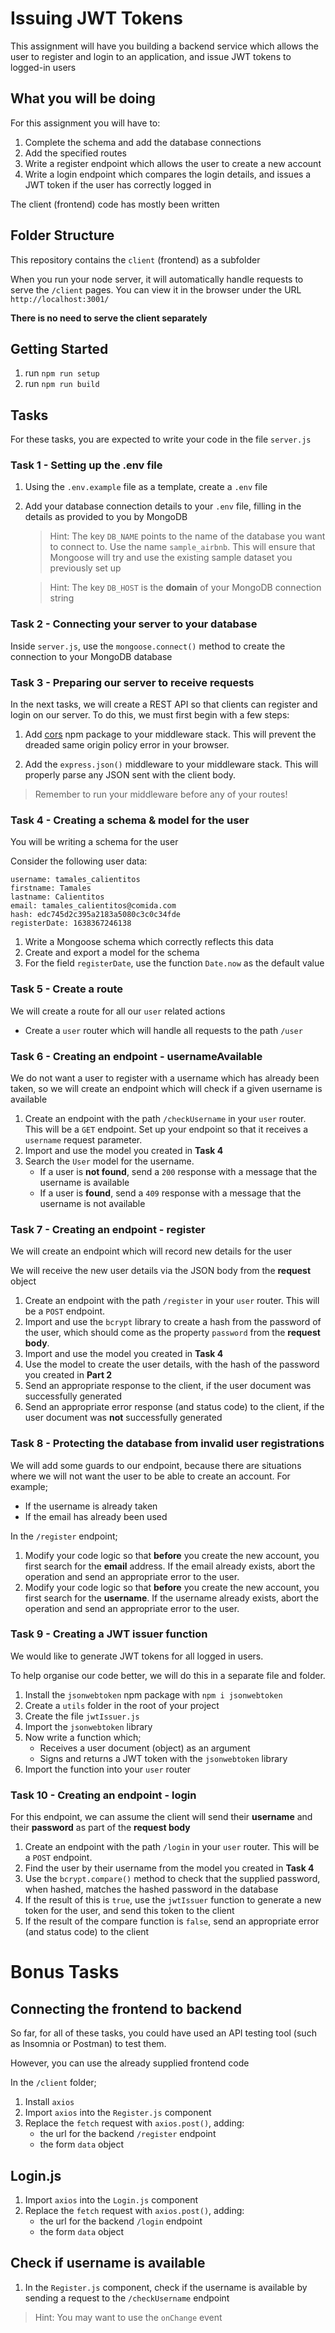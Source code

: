 # Issuing JWT Tokens

This assignment will have you building a backend service which allows the user to register and login to an application, and issue JWT tokens to logged-in users

## What you will be doing

For this assignment you will have to:

1. Complete the schema and add the database connections
2. Add the specified routes
3. Write a register endpoint which allows the user to create a new account
4. Write a login endpoint which compares the login details, and issues a JWT token if the user has correctly logged in

The client (frontend) code has mostly been written

## Folder Structure

This repository contains the `client` (frontend) as a subfolder

When you run your node server, it will automatically handle requests to serve the `/client` pages. You can view it in the browser under the URL `http://localhost:3001/`

**There is no need to serve the client separately**

## Getting Started

1. run `npm run setup`
2. run `npm run build`

## Tasks

For these tasks, you are expected to write your code in the file `server.js`

### Task 1 - Setting up the .env file

1. Using the `.env.example` file as a template, create a `.env` file

2. Add your database connection details to your `.env` file, filling in the details as provided to you by MongoDB
   > Hint: The key `DB_NAME` points to the name of the database you want to connect to. Use the name `sample_airbnb`. This will ensure that Mongoose will try and use the existing sample dataset you previously set up

   > Hint: The key `DB_HOST` is the **domain** of your MongoDB connection string

### Task 2 - Connecting your server to your database

Inside `server.js`, use the `mongoose.connect()` method to create the connection to your MongoDB database 

### Task 3 - Preparing our server to receive requests

In the next tasks, we will create a REST API so that clients can register and login on our server. To do this, we must first begin with a few steps:

1. Add [cors](https://www.npmjs.com/package/cors) npm package to your middleware stack. This will prevent the dreaded same origin policy error in your browser.

2. Add the `express.json()` middleware to your middleware stack. This will properly parse any JSON sent with the client body.

> Remember to run your middleware before any of your routes!

### Task 4 - Creating a schema & model for the user

You will be writing a schema for the user

Consider the following user data:

```text
username: tamales_calientitos
firstname: Tamales
lastname: Calientitos
email: tamales_calientitos@comida.com
hash: edc745d2c395a2183a5080c3c0c34fde
registerDate: 1638367246138
```

1. Write a Mongoose schema which correctly reflects this data
2. Create and export a model for the schema
3. For the field `registerDate`, use the function `Date.now` as the default value

### Task 5 - Create a route

We will create a route for all our `user` related actions

- Create a `user` router which will handle all requests to the path `/user`

### Task 6 - Creating an endpoint - usernameAvailable

We do not want a user to register with a username which has already been taken, so we will create an endpoint which will check if a given username is available

1. Create an endpoint with the path `/checkUsername` in your `user` router. This will be a `GET` endpoint. Set up your endpoint so that it receives a `username` request parameter.
2. Import and use the model you created in **Task 4**
3. Search the `User` model for the username.
   - If a user is **not found**, send a `200` response with a message that the username is available
   - If a user is **found**, send a `409` response with a message that the username is not available

### Task 7 - Creating an endpoint - register

We will create an endpoint which will record new details for the user

We will receive the new user details via the JSON body from the **request** object

1. Create an endpoint with the path `/register` in your `user` router. This will be a `POST` endpoint.
2. Import and use the `bcrypt` library to create a hash from the password of the user, which should come as the property `password` from the **request body**.
3. Import and use the model you created in **Task 4**
4. Use the model to create the user details, with the hash of the password you created in **Part 2**
5. Send an appropriate response to the client, if the user document was successfully generated
6. Send an appropriate error response (and status code) to the client, if the user document was **not** successfully generated

### Task 8 - Protecting the database from invalid user registrations

We will add some guards to our endpoint, because there are situations where we will not want the user to be able to create an account. For example;

- If the username is already taken
- If the email has already been used

In the `/register` endpoint;

1. Modify your code logic so that **before** you create the new account, you first search for the **email** address. If the email already exists, abort the operation and send an appropriate error to the user.
2. Modify your code logic so that **before** you create the new account, you first search for the **username**. If the username already exists, abort the operation and send an appropriate error to the user.

### Task 9 - Creating a JWT issuer function

We would like to generate JWT tokens for all logged in users.

To help organise our code better, we will do this in a separate file and folder.

1. Install the `jsonwebtoken` npm package with `npm i jsonwebtoken`
2. Create a `utils` folder in the root of your project
3. Create the file `jwtIssuer.js`
4. Import the `jsonwebtoken` library
5. Now write a function which;
   - Receives a user document (object) as an argument
   - Signs and returns a JWT token with the `jsonwebtoken` library
6. Import the function into your `user` router

### Task 10 - Creating an endpoint - login

For this endpoint, we can assume the client will send their **username** and their **password** as part of the **request body**

1. Create an endpoint with the path `/login` in your `user` router. This will be a `POST` endpoint.
2. Find the user by their username from the model you created in **Task 4**
3. Use the `bcrypt.compare()` method to check that the supplied password, when hashed, matches the hashed password in the database
4. If the result of this is `true`, use the `jwtIssuer` function to generate a new token for the user, and send this token to the client
5. If the result of the compare function is `false`, send an appropriate error (and status code) to the client 

# Bonus Tasks

## Connecting the frontend to backend

So far, for all of these tasks, you could have used an API testing tool (such as Insomnia or Postman) to test them.

However, you can use the already supplied frontend code

In the `/client` folder;

1. Install `axios`
2. Import `axios` into the `Register.js` component
3. Replace the `fetch` request with `axios.post()`, adding:
   - the url for the backend `/register` endpoint
   - the form `data` object

## Login.js

1. Import `axios` into the `Login.js` component
2. Replace the `fetch` request with `axios.post()`, adding:
   - the url for the backend `/login` endpoint 
   - the form `data` object

## Check if username is available

1. In the `Register.js` component, check if the username is available by sending a request to the `/checkUsername` endpoint

> Hint: You may want to use the `onChange` event
